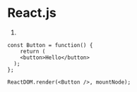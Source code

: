 # React.js

1.
```
const Button = function() {
	return (
  	<button>Hello</button>
  );
};

ReactDOM.render(<Button />, mountNode);
```
